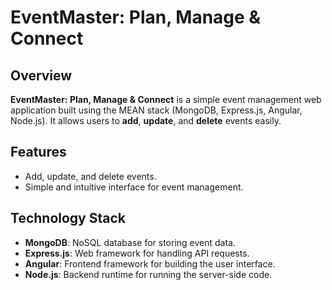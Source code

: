 # EventMaster: Plan, Manage & Connect

## Overview
**EventMaster: Plan, Manage & Connect** is a simple event management web application built using the MEAN stack (MongoDB, Express.js, Angular, Node.js). It allows users to **add**, **update**, and **delete** events easily.

## Features
- Add, update, and delete events.
- Simple and intuitive interface for event management.

## Technology Stack
- **MongoDB**: NoSQL database for storing event data.
- **Express.js**: Web framework for handling API requests.
- **Angular**: Frontend framework for building the user interface.
- **Node.js**: Backend runtime for running the server-side code.



